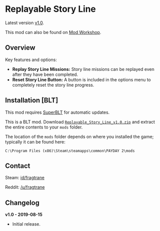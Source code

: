 # Replayable Story Line

Latest version [v1.0](https://github.com/fragtrane/Payday-2-Mods/raw/master/Replayable%20Story%20Line/Replayable_Story_Line_v1.0.zip).

This mod can also be found on [Mod Workshop](https://modworkshop.net/mod/25510).

## Overview

Key features and options:

- **Replay Story Line Missions:** Story line missions can be replayed even after they have been completed.
- **Reset Story Line Button:** A button is included in the options menu to completely reset the story line progress.

## Installation [BLT]

This mod requires [SuperBLT](https://superblt.znix.xyz) for automatic updates.

This is a BLT mod. Download [`Replayable_Story_Line_v1.0.zip`](https://github.com/fragtrane/Payday-2-Mods/raw/master/Replayable%20Story%20Line/Replayable_Story_Line_v1.0.zip) and extract the entire contents to your `mods` folder.

The location of the `mods` folder depends on where you installed the game; typically it can be found here:

```
C:\Program Files (x86)\Steam\steamapps\common\PAYDAY 2\mods
```

## Contact

Steam: [id/fragtrane](https://steamcommunity.com/id/fragtrane)

Reddit: [/u/fragtrane](https://www.reddit.com/user/fragtrane)

## Changelog

**v1.0 - 2019-08-15**

- Initial release.
